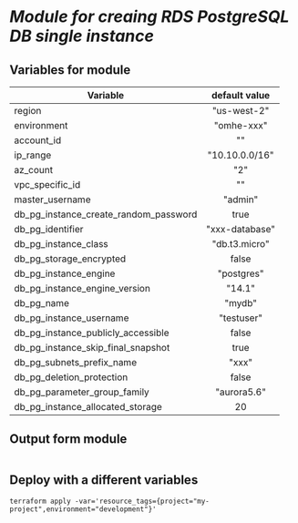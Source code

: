 # ***Module for creaing RDS PostgreSQL DB single instance***

## Variables for module

| Variable                             | default value                  |
| ------------------------------------ |:------------------------------:| 
|region                                | "us-west-2"                    |
|environment                           | "omhe-xxx"                     |
|account_id                            | ""                             |
|ip_range                              | "10.10.0.0/16"                 |
|az_count                              | "2"                            |
|vpc_specific_id                       | ""                             |
|master_username                       | "admin"                        |
|db_pg_instance_create_random_password | true                           |
|db_pg_identifier                      | "xxx-database"                 |
|db_pg_instance_class                  | "db.t3.micro"                  |
|db_pg_storage_encrypted               | false                          |
|db_pg_instance_engine                 | "postgres"                     |   
|db_pg_instance_engine_version         | "14.1"                         |
|db_pg_name                            | "mydb"                         |
|db_pg_instance_username               | "testuser"                     |
|db_pg_instance_publicly_accessible    | false                          |
|db_pg_instance_skip_final_snapshot    | true                           |
|db_pg_subnets_prefix_name             | "xxx"                          |
|db_pg_deletion_protection             | false                          |
|db_pg_parameter_group_family          | "aurora5.6"                    |
|db_pg_instance_allocated_storage      | 20                             |



## **Output form module**
```

```

## **Deploy with a different variables**
```
terraform apply -var='resource_tags={project="my-project",environment="development"}'
```